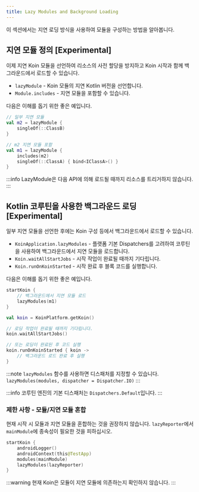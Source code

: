 ```yaml
---
title: Lazy Modules and Background Loading
---
```

이 섹션에서는 지연 로딩 방식을 사용하여 모듈을 구성하는 방법을 알아봅니다.

## 지연 모듈 정의 [Experimental]

이제 지연 Koin 모듈을 선언하여 리소스의 사전 할당을 방지하고 Koin 시작과 함께 백그라운드에서 로드할 수 있습니다.

- `lazyModule` - Koin 모듈의 지연 Kotlin 버전을 선언합니다.
- `Module.includes` - 지연 모듈을 포함할 수 있습니다.

다음은 이해를 돕기 위한 좋은 예입니다.

```kotlin
// 일부 지연 모듈
val m2 = lazyModule {
    singleOf(::ClassB)
}

// m2 지연 모듈 포함
val m1 = lazyModule {
    includes(m2)
    singleOf(::ClassA) { bind<IClassA>() }
}
```

:::info
    LazyModule은 다음 API에 의해 로드될 때까지 리소스를 트리거하지 않습니다.
:::

## Kotlin 코루틴을 사용한 백그라운드 로딩 [Experimental]

일부 지연 모듈을 선언한 후에는 Koin 구성 등에서 백그라운드에서 로드할 수 있습니다.

- `KoinApplication.lazyModules` - 플랫폼 기본 Dispatchers를 고려하여 코루틴을 사용하여 백그라운드에서 지연 모듈을 로드합니다.
- `Koin.waitAllStartJobs` - 시작 작업이 완료될 때까지 기다립니다.
- `Koin.runOnKoinStarted` - 시작 완료 후 블록 코드를 실행합니다.

다음은 이해를 돕기 위한 좋은 예입니다.

```kotlin
startKoin {
    // 백그라운드에서 지연 모듈 로드
    lazyModules(m1)
}

val koin = KoinPlatform.getKoin()

// 로딩 작업이 완료될 때까지 기다립니다.
koin.waitAllStartJobs()

// 또는 로딩이 완료된 후 코드 실행
koin.runOnKoinStarted { koin ->
    // 백그라운드 로드 완료 후 실행
}
```

:::note
    `lazyModules` 함수를 사용하면 디스패처를 지정할 수 있습니다. `lazyModules(modules, dispatcher = Dispatcher.IO)`
:::

:::info
    코루틴 엔진의 기본 디스패처는 `Dispatchers.Default`입니다.
:::

### 제한 사항 - 모듈/지연 모듈 혼합

현재 시작 시 모듈과 지연 모듈을 혼합하는 것을 권장하지 않습니다. `lazyReporter`에서 `mainModule`에 종속성이 필요한 것을 피하십시오.

```kotlin
startKoin {
    androidLogger()
    androidContext(this@TestApp)
    modules(mainModule)
    lazyModules(lazyReporter)
}
```

:::warning
현재 Koin은 모듈이 지연 모듈에 의존하는지 확인하지 않습니다.
:::
